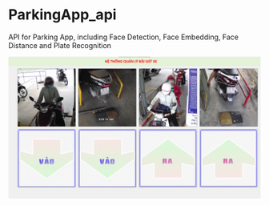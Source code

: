 # ParkingApp_api
API for Parking App, including Face Detection, Face Embedding, Face Distance and Plate Recognition

![ui](img/ui_demo_blur.png)

